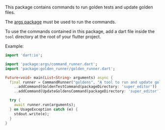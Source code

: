 This package contains commands to run golden tests and update golden files.

The [args package](https://pub.dev/packages/args) must be used to run the commands.

To use the commands contained in this package, add a dart file inside the `tool` directory at the root of your flutter project.

Example:

```dart
import 'dart:io';

import 'package:args/command_runner.dart';
import 'package:golden_runner/golden_runner.dart';

Future<void> main(List<String> arguments) async {
  final runner = CommandRunner("goldens", "A tool to run and update golden tests using docker")
    ..addCommand(GoldenTestCommand(packageDirectory: 'super_editor'))
    ..addCommand(UpdateGoldensCommand(packageDirectory: 'super_editor'));

  try {
    await runner.run(arguments);
  } on UsageException catch (e) {
    stdout.write(e);
  }
}
```
